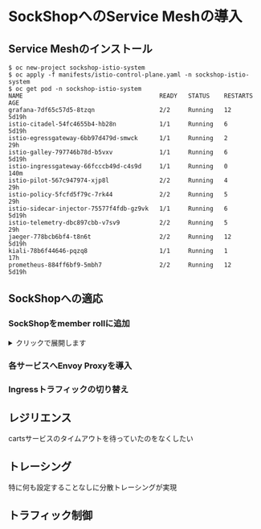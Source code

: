 # SockShopへのService Meshの導入

## Service Meshのインストール

```
$ oc new-project sockshop-istio-system
$ oc apply -f manifests/istio-control-plane.yaml -n sockshop-istio-system
$ oc get pod -n sockshop-istio-system
NAME                                      READY   STATUS    RESTARTS   AGE
grafana-7df65c57d5-8tzqn                  2/2     Running   12         5d19h
istio-citadel-54fc4655b4-hb28n            1/1     Running   6          5d19h
istio-egressgateway-6bb97d479d-smwck      1/1     Running   2          29h
istio-galley-797746b78d-b5vxv             1/1     Running   6          5d19h
istio-ingressgateway-66fcccb49d-c4s9d     1/1     Running   0          140m
istio-pilot-567c947974-xjp8l              2/2     Running   4          29h
istio-policy-5fcfd5f79c-7rk44             2/2     Running   5          29h
istio-sidecar-injector-75577f4fdb-gz9vk   1/1     Running   6          5d19h
istio-telemetry-dbc897cbb-v7sv9           2/2     Running   5          29h
jaeger-778bcb6bf4-t8n6t                   2/2     Running   12         5d19h
kiali-78b6f44646-pqzq8                    1/1     Running   1          17h
prometheus-884ff6bf9-5mbh7                2/2     Running   12         5d19h
```

## SockShopへの適応
### SockShopをmember rollに追加

<details><summary>クリックで展開します</summary>
<p>
 - リスト1
 - リスト2
 - リスト3
</p>
</details>

### 各サービスへEnvoy Proxyを導入

### Ingressトラフィックの切り替え

## レジリエンス
cartsサービスのタイムアウトを待っていたのをなくしたい

## トレーシング
特に何も設定することなしに分散トレーシングが実現

## トラフィック制御